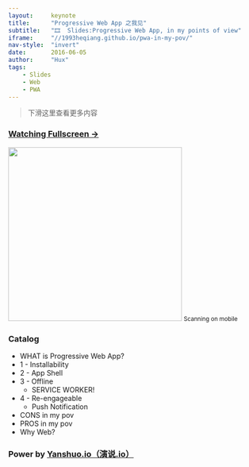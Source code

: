 ```yaml
---
layout:     keynote
title:      "Progressive Web App 之我见"
subtitle:   "🎞  Slides:Progressive Web App, in my points of view"
iframe:     "//1993heqiang.github.io/pwa-in-my-pov/"
nav-style:  "invert"
date:       2016-06-05
author:     "Hux"
tags:
    - Slides
    - Web
    - PWA
---
```



> 下滑这里查看更多内容

### [Watching Fullscreen →](https://1993heqiang.github.io/pwa-in-my-pov/)

<div class="visible-md visible-lg">
    <img src="//1993heqiang.github.io/pwa-in-my-pov/attach/qrcode.png" width="350" />
    <small class="img-hint">Scanning on mobile</small>
</div>


### Catalog

- WHAT is Progressive Web App?
- 1 - Installability
- 2 - App Shell
- 3 - Offline
    - SERVICE WORKER! 
- 4 - Re-engageable
    - Push Notification
- CONS in my pov
- PROS in my pov
- Why Web? 


### Power by [Yanshuo.io（演说.io）](https://yanshuo.io)
